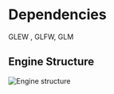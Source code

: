 # Dependencies
GLEW , GLFW, GLM

## Engine Structure

![Engine structure](https://user-images.githubusercontent.com/71274405/197382585-c3732101-e972-46c4-a21e-7aa84c11efec.svg)

